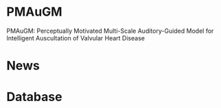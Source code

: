 # PMAuGM
PMAuGM: Perceptually Motivated Multi-Scale Auditory-Guided Model for Intelligent Auscultation of Valvular Heart Disease


# News

# Database


